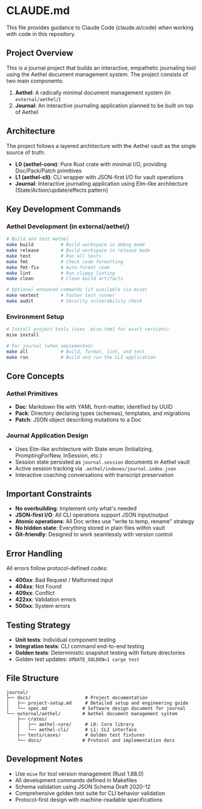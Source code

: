 # CLAUDE.md

This file provides guidance to Claude Code (claude.ai/code) when working with code in this repository.

## Project Overview

This is a journal project that builds an interactive, empathetic journaling tool using the Aethel document management system. The project consists of two main components:

1. **Aethel**: A radically minimal document management system (in `external/aethel/`) 
2. **Journal**: An interactive journaling application planned to be built on top of Aethel

## Architecture

The project follows a layered architecture with the Aethel vault as the single source of truth:

- **L0 (aethel-core)**: Pure Rust crate with minimal I/O, providing Doc/Pack/Patch primitives
- **L1 (aethel-cli)**: CLI wrapper with JSON-first I/O for vault operations 
- **Journal**: Interactive journaling application using Elm-like architecture (State/Action/update/effects pattern)

## Key Development Commands

### Aethel Development (in external/aethel/)
```bash
# Build and test Aethel
make build          # Build workspace in debug mode
make release        # Build workspace in release mode
make test           # Run all tests
make fmt            # Check code formatting
make fmt-fix        # Auto-format code
make lint           # Run clippy linting
make clean          # Clean build artifacts

# Optional enhanced commands (if available via mise)
make nextest        # Faster test runner
make audit          # Security vulnerability check
```

### Environment Setup
```bash
# Install project tools (uses .mise.toml for exact versions)
mise install

# For journal (when implemented)
make all            # Build, format, lint, and test
make run            # Build and run the CLI application
```

## Core Concepts

### Aethel Primitives
- **Doc**: Markdown file with YAML front-matter, identified by UUID
- **Pack**: Directory declaring types (schemas), templates, and migrations
- **Patch**: JSON object describing mutations to a Doc

### Journal Application Design
- Uses Elm-like architecture with State enum (Initializing, PromptingForNew, InSession, etc.)
- Session state persisted as `journal.session` documents in Aethel vault
- Active session tracking via `.aethel/indexes/journal.index.json`
- Interactive coaching conversations with transcript preservation

## Important Constraints

- **No overbuilding**: Implement only what's needed
- **JSON-first I/O**: All CLI operations support JSON input/output
- **Atomic operations**: All Doc writes use "write to temp, rename" strategy
- **No hidden state**: Everything stored in plain files within vault
- **Git-friendly**: Designed to work seamlessly with version control

## Error Handling

All errors follow protocol-defined codes:
- **400xx**: Bad Request / Malformed input
- **404xx**: Not Found  
- **409xx**: Conflict
- **422xx**: Validation errors
- **500xx**: System errors

## Testing Strategy

- **Unit tests**: Individual component testing
- **Integration tests**: CLI command end-to-end testing
- **Golden tests**: Deterministic snapshot testing with fixture directories
- Golden test updates: `UPDATE_GOLDEN=1 cargo test`

## File Structure

```
journal/
├── docs/                    # Project documentation
│   ├── project-setup.md     # Detailed setup and engineering guide
│   └── spec.md             # Software design document for journal
└── external/aethel/        # Aethel document management system
    ├── crates/
    │   ├── aethel-core/     # L0: Core library
    │   └── aethel-cli/      # L1: CLI interface
    ├── tests/cases/         # Golden test fixtures
    └── docs/               # Protocol and implementation docs
```

## Development Notes

- Use `mise` for tool version management (Rust 1.88.0)
- All development commands defined in Makefiles
- Schema validation using JSON Schema Draft 2020-12
- Comprehensive golden test suite for CLI behavior validation
- Protocol-first design with machine-readable specifications